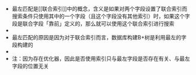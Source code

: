 - 最左匹配是[[联合索引]]中的概念，含义是如果对两个字段设置了联合索引而搜索条件只使用其中的一个字段（且这个字段没有其他索引）时，如果这个字段是联合字段「靠前」定义的，那么就可以使用这个联合索引进行搜索  
-  
- 最左匹配的原因是因为对于联合索引而言，数据库构建B+树是利用最左的字段构建的  
-  
- 注：因为存在优化器，因此是否使用索引只与最左字段是否存在有关、与最左字段的位置无关  
